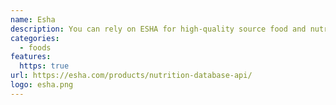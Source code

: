 ```yaml
---
name: Esha
description: You can rely on ESHA for high-quality source food and nutritional standards.
categories:
  - foods
features:
  https: true
url: https://esha.com/products/nutrition-database-api/
logo: esha.png
---
```

